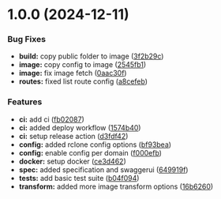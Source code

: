 # 1.0.0 (2024-12-11)


### Bug Fixes

* **build:** copy public folder to image ([3f2b29c](https://github.com/lgastler/shuto-api/commit/3f2b29c0c0dc4938a51a3398dcae75f0c2ecf8c6))
* **image:** copy config to image ([2545fb1](https://github.com/lgastler/shuto-api/commit/2545fb1bbd81ebb7cc11634cf2dd61b85fdb5b5f))
* **image:** fix image fetch ([0aac30f](https://github.com/lgastler/shuto-api/commit/0aac30f7e1cab809e17215f1026dfa1530332104))
* **routes:** fixed list route config ([a8cefeb](https://github.com/lgastler/shuto-api/commit/a8cefeb3f12a1a70c6ef89faf16393006581b1ba))


### Features

* **ci:** add ci ([fb02087](https://github.com/lgastler/shuto-api/commit/fb02087332382438606b80b6d0686769af9d4df3))
* **ci:** added deploy workflow ([1574b40](https://github.com/lgastler/shuto-api/commit/1574b40d264be405b12c1dbfc436a6bffa614277))
* **ci:** setup release action ([d3fdf42](https://github.com/lgastler/shuto-api/commit/d3fdf42083348eedacfd1f1ae80c4848805d6a26))
* **config:** added rclone config options ([bf93bea](https://github.com/lgastler/shuto-api/commit/bf93beaefb68665249f655262879db2c91c20054))
* **config:** enable config per domain ([f000efb](https://github.com/lgastler/shuto-api/commit/f000efbfeb2153bc903464a8ced18c097b88361d))
* **docker:** setup docker ([ce3d462](https://github.com/lgastler/shuto-api/commit/ce3d462e7ee2658c9958b8f33b4ada6cd45522c1))
* **spec:** added specification and swaggerui ([649919f](https://github.com/lgastler/shuto-api/commit/649919fca918ec26bd46653e9f02f43ff05097d5))
* **tests:** add basic test suite ([b04f094](https://github.com/lgastler/shuto-api/commit/b04f09445db0fd4d67c887b603b86a82f8d94b78))
* **transform:** added more image transform options ([16b6260](https://github.com/lgastler/shuto-api/commit/16b6260c2452ba0ac8d412ad342d5b25bdf3143a))
